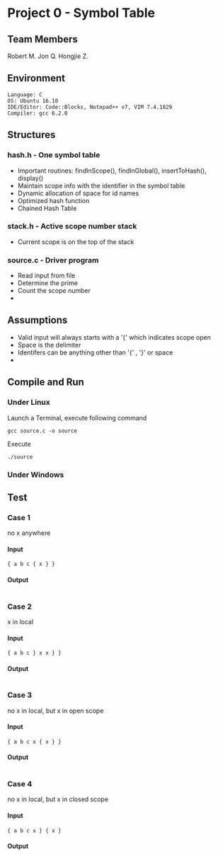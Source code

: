 # Project 0 - Symbol Table
## Team Members
Robert M.
Jon Q.
Hongjie Z.
## Environment
```
Language: C
OS: Ubuntu 16.10
IDE/Editor: Code::Blocks, Notepad++ v7, VIM 7.4.1829
Compiler: gcc 6.2.0
```
## Structures
### hash.h - One symbol table
* Important routines: findInScope(), findInGlobal(), insertToHash(), display()
* Maintain scope info with the identifier in the symbol table
* Dynamic allocation of space for id names
* Optimized hash function
* Chained Hash Table
### stack.h - Active scope number stack
* Current scope is on the top of the stack 
### source.c - Driver program
* Read input from file
* Determine the prime
* Count the scope number
*
## Assumptions
* Valid input will always starts with a '{' which indicates scope open
* Space is the delimiter
* Identifers can be anything other than '{' , '}' or space
* 

## Compile and Run
### Under Linux
Launch a Terminal, execute following command
```
gcc source.c -o source
```
Execute
```
./source
```
### Under Windows
## Test
### Case 1
no x anywhere
#### Input
```
{ a b c { x } }
```
#### Output
```

```
### Case 2
x in local
#### Input
```
{ a b c } x x } }
```
#### Output
```

```
### Case 3
no x in local, but x in open scope
#### Input
```
{ a b c x { x } }
```
#### Output
```

```
### Case 4
no x in local, but x in closed scope
#### Input
```
{ a b c x } { x }
```
#### Output
```

```
